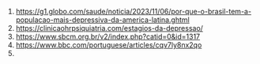 1) https://g1.globo.com/saude/noticia/2023/11/06/por-que-o-brasil-tem-a-populacao-mais-depressiva-da-america-latina.ghtml
2) https://clinicaohrpsiquiatria.com/estagios-da-depressao/
3) https://www.sbcm.org.br/v2/index.php?catid=0&id=1317
4) https://www.bbc.com/portuguese/articles/cqv7ly8nx2qo
5) 